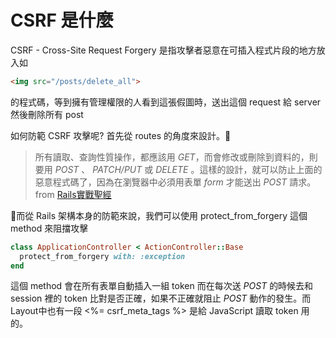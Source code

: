 # CSRF 是什麼

CSRF - Cross-Site Request Forgery 是指攻擊者惡意在可插入程式片段的地方放入如

```html
<img src="/posts/delete_all">
```

的程式碼，等到擁有管理權限的人看到這張假圖時，送出這個 request 給 server 然後刪除所有 post

如何防範 CSRF 攻擊呢? 首先從 routes 的角度來設計。

> 所有讀取、查詢性質操作，都應該用 _GET_，而會修改或刪除到資料的，則要用 _POST_ 、 _PATCH/PUT_ 或 _DELETE_ 。這樣的設計，就可以防止上面的惡意程式碼了，因為在瀏覽器中必須用表單 _form_ 才能送出 _POST_ 請求。 from [Rails實戰聖經](https://ihower.tw/rails/security.html#sec1)

而從 Rails 架構本身的防範來說，我們可以使用 protect_from_forgery 這個 method 來阻擋攻擊

```ruby
class ApplicationController < ActionController::Base
  protect_from_forgery with: :exception
end
```
這個 method 會在所有表單自動插入一組 token 而在每次送 _POST_ 的時候去和 session 裡的 token 比對是否正確，如果不正確就阻止 _POST_ 動作的發生。而 Layout中也有一段 <%= csrf_meta_tags %> 是給 JavaScript 讀取 token 用的。

